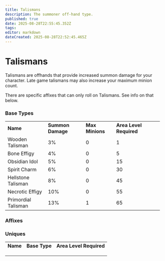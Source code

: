```yaml
---
title: Talismans
description: The summoner off-hand type.
published: true
date: 2025-08-28T22:55:45.352Z
tags: 
editor: markdown
dateCreated: 2025-08-28T22:52:45.465Z
---
```


# Talismans

Talismans are offhands that provide increased summon damage for your character. Late game talismans may also increase your maximum minion count.

There are specific affixes that can only roll on Talismans. See info on that below.

### Base Types

|     |     |     |     |     |
| --- | --- | --- | --- | --- |
| **Name** | **Summon Damage** |  **Max Minions** | **Area Level Required** |
| Wooden Talisman | 3%   | 0 | 1   |
| Bone Effigy | 4%       | 0 | 5   |
| Obsidian Idol | 5%   | 0 | 15  |
| Spirit Charm | 6%   | 0 | 30  |
| Hellstone Talisman | 8%   | 0 | 45  |
| Necrotic Effigy | 10%   | 0 | 55  |
| Primordial Talisman | 13%  | 1 | 65  |

### Affixes

### Uniques

|     |     |     |
| --- | --- | --- |
| **Name** | **Base Type** | **Area Level Required** |
|     |     |     |
|     |     |     |
|     |     |     |
